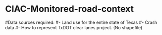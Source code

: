 # CIAC-Monitored-road-context
#Data sources required:
#- Land use for the entire state of Texas
#- Crash data 
#- How to represent TxDOT clear lanes project. (No shapefile)
